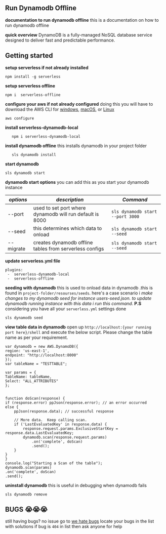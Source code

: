 ## Run Dynamodb Offline
**documentation to run dynamodb offline** 
this is a documentation on how to run dynamodb offline

**quick overview** DynamoDB is a fully-managed NoSQL database service designed to deliver fast and predictable performance.

## Getting started

**setup serverless if not already installed** 

    npm install -g serverless

**setup serverless offline**

    npm i  serverless-offline

**configure your aws if not already configured** 
doing this you will have to download the AWS CLI for [windows](https://docs.aws.amazon.com/cli/latest/userguide/install-windows.html), [macOS](https://docs.aws.amazon.com/cli/latest/userguide/install-macos.html), or [Linux](https://docs.aws.amazon.com/cli/latest/userguide/install-linux.html)

    aws configure

**install serverless-dynamodb-local**

       npm i serverless-dynamodb-local 


**install dynamodb offline**
this installs dynamodb in your project folder
 

       sls dynamodb install

 


**start dynamodb** 

    sls dynamodb start

 **dynamodb start options**
 you can add this as you start your dynamodb instance
 
|*options*| *description*  | *Command*  | 
|--|--|--|
|--port  | used to set port where dynamodb will run default is 8000  | `sls dynamodb start --port 3000` 
|--seed  | this determines which data to onload  | `sls dynamodb start --seed`
|--migrate | creates dynamodb offline tables from serverless configs   | `sls dynamodb start --seed`	

**update serverless.yml file**

    plugins:
     -  serverless-dynamodb-local
     -  serverless-offline


**seeding with dynamodb**
this is used to onload data in dynamodb .this is found in `project-folder/resourses/seeds`. here's a case scenario i *make changes to my dynamodb seed for instance users-seed.json. to update dynamodb running instance with this data i run this command*. **P.S**  considering you have all your `serverless.yml` settings done 

    sls dynamodb seed

**view table data in dynamodb** 
open up `http://localhost:{your running port here}/shell` 
and execute the below script. Please change the table name as per your requirement.

```
var dynamodb = new AWS.DynamoDB({
region: 'us-east-1',
endpoint: "http://localhost:8000"
});
var tableName = "TESTTABLE";

var params = {
TableName: tableName,
Select: "ALL_ATTRIBUTES"
};


function doScan(response) {
if (response.error) ppJson(response.error); // an error occurred
else {
    ppJson(response.data); // successful response

    // More data.  Keep calling scan.
    if ('LastEvaluatedKey' in response.data) {
        response.request.params.ExclusiveStartKey = response.data.LastEvaluatedKey;
        dynamodb.scan(response.request.params)
            .on('complete', doScan)
            .send();
    }
}
}
console.log("Starting a Scan of the table");
dynamodb.scan(params)
.on('complete', doScan)
.send();
```
**uninstall dynamodb**
this is useful in debugging when dynamodb fails

    sls dynamodb remove

## BUGS 😭😭😭
still having bugs? no issue go to 
[we hate bugs](https://github.com/yellowcardfinancial/we-hate-bugs) locate your bugs in the list with solutions 
if bug is `404` in list then ask anyone for help









